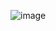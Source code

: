 ![image](https://github.com/JosselynVera/TareaAplicacionResponsiva/assets/151960853/19d90238-d7f5-4c3c-bad2-99c592022ac0)

